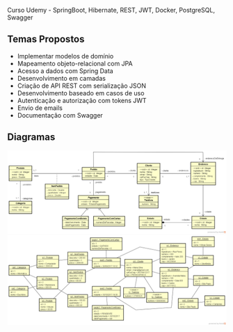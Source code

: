 Curso Udemy - SpringBoot, Hibernate, REST, JWT, Docker, PostgreSQL, Swagger

## Temas Propostos

- Implementar modelos de domínio
- Mapeamento objeto-relacional com JPA
- Acesso a dados com Spring Data
- Desenvolvimento em camadas
- Criação de API REST com serialização JSON
- Desenvolvimento baseado em casos de uso
- Autenticação e autorização com tokens JWT
- Envio de emails
- Documentação com Swagger

## Diagramas

![Diagrama de Classes Implementado no Projeto](https://github.com/gustavodinniz/project-mc/blob/master/diagrama/diagrama-de-classes.png)
![Diagrama de Objetos Implementado no Projeto](https://github.com/gustavodinniz/project-mc/blob/master/diagrama/diagrama-de-objetos.png)



